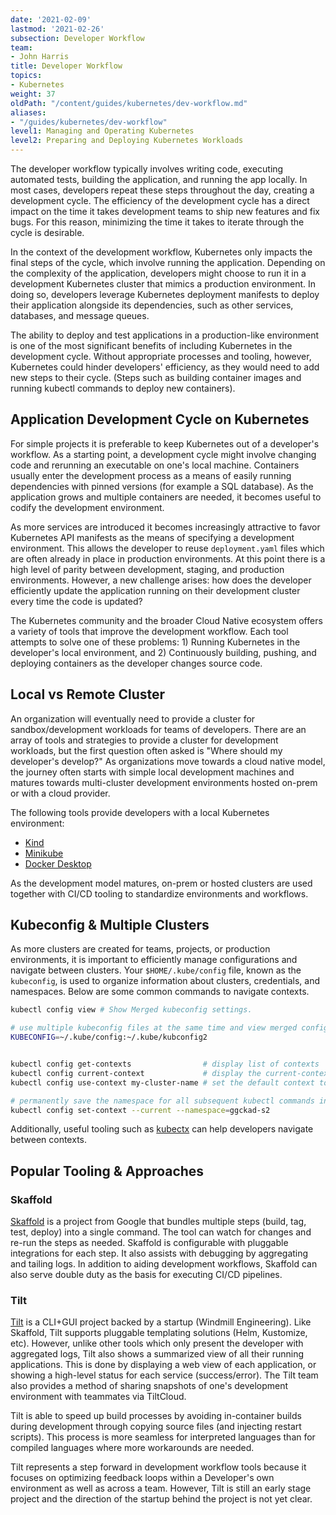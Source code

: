 ```yaml
---
date: '2021-02-09'
lastmod: '2021-02-26'
subsection: Developer Workflow
team:
- John Harris
title: Developer Workflow
topics:
- Kubernetes
weight: 37
oldPath: "/content/guides/kubernetes/dev-workflow.md"
aliases:
- "/guides/kubernetes/dev-workflow"
level1: Managing and Operating Kubernetes
level2: Preparing and Deploying Kubernetes Workloads
---
```


The developer workflow typically involves writing code, executing automated
tests, building the application, and running the app locally. In most cases,
developers repeat these steps throughout the day, creating a development cycle.
The efficiency of the development cycle has a direct impact on the time it takes
development teams to ship new features and fix bugs. For this reason, minimizing
the time it takes to iterate through the cycle is desirable.

In the context of the development workflow, Kubernetes only impacts the final
steps of the cycle, which involve running the application. Depending on the
complexity of the application, developers might choose to run it in a
development Kubernetes cluster that mimics a production environment. In doing
so, developers leverage Kubernetes deployment manifests to deploy their
application alongside its dependencies, such as other services, databases, and
message queues.

The ability to deploy and test applications in a production-like environment is
one of the most significant benefits of including Kubernetes in the development
cycle. Without appropriate processes and tooling, however, Kubernetes could
hinder developers' efficiency, as they would need to add new steps to their
cycle. (Steps such as building container images and running kubectl commands to
deploy new containers).

## Application Development Cycle on Kubernetes

For simple projects it is preferable to keep Kubernetes out of a developer's
workflow. As a starting point, a development cycle might involve changing code
and rerunning an executable on one's local machine. Containers usually enter the
development process as a means of easily running dependencies with pinned
versions (for example a SQL database). As the application grows and multiple
containers are needed, it becomes useful to codify the development environment.

As more services are introduced it becomes increasingly attractive to favor
Kubernetes API manifests as the means of specifying a development environment.
This allows the developer to reuse `deployment.yaml` files which are often
already in place in production environments. At this point there is a high level
of parity between development, staging, and production environments. However, a
new challenge arises: how does the developer efficiently update the application
running on their development cluster every time the code is updated?

The Kubernetes community and the broader Cloud Native ecosystem offers a variety
of tools that improve the development workflow. Each tool attempts to solve one
of these problems: 1) Running Kubernetes in the developer's local environment,
and 2) Continuously building, pushing, and deploying containers as the developer
changes source code.

## Local vs Remote Cluster

An organization will eventually need to provide a cluster for
sandbox/development workloads for teams of developers. There are an array of
tools and strategies to provide a cluster for development workloads, but the
first question often asked is "Where should my developer's develop?" As
organizations move towards a cloud native model, the journey often starts with
simple local development machines and matures towards multi-cluster development
environments hosted on-prem or with a cloud provider.

The following tools provide developers with a local Kubernetes environment:

- [Kind](https://kind.sigs.k8s.io/)
- [Minikube](https://kubernetes.io/docs/tasks/tools/install-minikube/)
- [Docker Desktop](https://www.docker.com/products/docker-desktop)

As the development model matures, on-prem or hosted clusters are used together
with CI/CD tooling to standardize environments and workflows.

## Kubeconfig & Multiple Clusters

As more clusters are created for teams, projects, or production environments, it
is important to efficiently manage configurations and navigate between clusters.
Your `$HOME/.kube/config` file, known as the `kubeconfig`, is used to organize
information about clusters, credentials, and namespaces. Below are some common
commands to navigate contexts.

```sh
kubectl config view # Show Merged kubeconfig settings.

# use multiple kubeconfig files at the same time and view merged config
KUBECONFIG=~/.kube/config:~/.kube/kubconfig2


kubectl config get-contexts                # display list of contexts
kubectl config current-context             # display the current-context
kubectl config use-context my-cluster-name # set the default context to my-cluster-name

# permanently save the namespace for all subsequent kubectl commands in that context.
kubectl config set-context --current --namespace=ggckad-s2
```

Additionally, useful tooling such as
[kubectx](https://github.com/ahmetb/kubectx) can help developers navigate
between contexts.

## Popular Tooling & Approaches

### Skaffold

[Skaffold](https://github.com/GoogleContainerTools/skaffold) is a project from Google that bundles multiple steps (build, tag, test, deploy) into a single command.
The tool can watch for changes and re-run the steps as needed.
Skaffold is configurable with pluggable integrations for each step.
It also assists with debugging by aggregating and tailing logs.
In addition to aiding development workflows, Skaffold can also serve double duty as the basis for executing CI/CD pipelines.

### Tilt

[Tilt](https://github.com/windmilleng/tilt) is a CLI+GUI project backed by a startup (Windmill Engineering).
Like Skaffold, Tilt supports pluggable templating solutions (Helm, Kustomize, etc).
However, unlike other tools which only present the developer with aggregated logs, Tilt also shows a summarized view of all their running applications.
This is done by displaying a web view of each application, or showing a high-level status for each service (success/error).
The Tilt team also provides a method of sharing snapshots of one's development environment with teammates via TiltCloud.

Tilt is able to speed up build processes by avoiding in-container builds during development through copying source files (and injecting restart scripts).
This process is more seamless for interpreted languages than for compiled languages where more workarounds are needed.

Tilt represents a step forward in development workflow tools because it focuses on optimizing feedback loops within a Developer's own environment as well as across a team.
However, Tilt is still an early stage project and the direction of the startup behind the project is not yet clear.